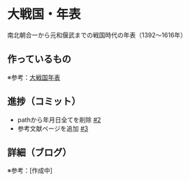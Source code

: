 # 大戦国・年表

南北朝合一から元和偃武までの戦国時代の年表（1392〜1616年）

## 作っているもの

※参考：[大戦国年表](https://dai-sengoku-nenpyo.vercel.app/)

## 進捗（コミット）

- pathから年月日全てを削除 [#2](https://github.com/ryo-i/dai-sengoku-nenpyo/issues/2)
- 参考文献ページを追加 [#3](https://github.com/ryo-i/dai-sengoku-nenpyo/issues/3)

## 詳細（ブログ）

※参考：[作成中]